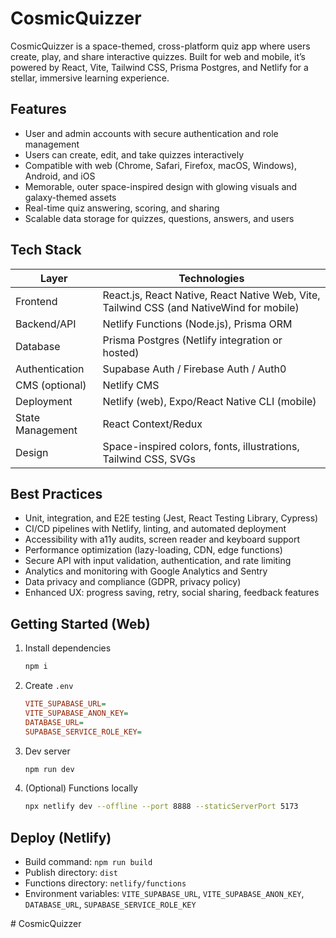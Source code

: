 # CosmicQuizzer

CosmicQuizzer is a space-themed, cross-platform quiz app where users create, play, and share interactive quizzes. Built for web and mobile, it’s powered by React, Vite, Tailwind CSS, Prisma Postgres, and Netlify for a stellar, immersive learning experience.

## Features

- User and admin accounts with secure authentication and role management
- Users can create, edit, and take quizzes interactively
- Compatible with web (Chrome, Safari, Firefox, macOS, Windows), Android, and iOS
- Memorable, outer space-inspired design with glowing visuals and galaxy-themed assets
- Real-time quiz answering, scoring, and sharing
- Scalable data storage for quizzes, questions, answers, and users

## Tech Stack

| Layer            | Technologies |
|------------------|--------------|
| Frontend         | React.js, React Native, React Native Web, Vite, Tailwind CSS (and NativeWind for mobile) |
| Backend/API      | Netlify Functions (Node.js), Prisma ORM |
| Database         | Prisma Postgres (Netlify integration or hosted) |
| Authentication   | Supabase Auth / Firebase Auth / Auth0 |
| CMS (optional)   | Netlify CMS |
| Deployment       | Netlify (web), Expo/React Native CLI (mobile) |
| State Management | React Context/Redux |
| Design           | Space-inspired colors, fonts, illustrations, Tailwind CSS, SVGs |

## Best Practices

- Unit, integration, and E2E testing (Jest, React Testing Library, Cypress)
- CI/CD pipelines with Netlify, linting, and automated deployment
- Accessibility with a11y audits, screen reader and keyboard support
- Performance optimization (lazy-loading, CDN, edge functions)
- Secure API with input validation, authentication, and rate limiting
- Analytics and monitoring with Google Analytics and Sentry
- Data privacy and compliance (GDPR, privacy policy)
- Enhanced UX: progress saving, retry, social sharing, feedback features

## Getting Started (Web)

1. Install dependencies
   ```bash
   npm i
   ```
2. Create `.env`
   ```ini
   VITE_SUPABASE_URL=
   VITE_SUPABASE_ANON_KEY=
   DATABASE_URL=
   SUPABASE_SERVICE_ROLE_KEY=
   ```
3. Dev server
   ```bash
   npm run dev
   ```
4. (Optional) Functions locally
   ```bash
   npx netlify dev --offline --port 8888 --staticServerPort 5173
   ```

## Deploy (Netlify)

- Build command: `npm run build`
- Publish directory: `dist`
- Functions directory: `netlify/functions`
- Environment variables: `VITE_SUPABASE_URL`, `VITE_SUPABASE_ANON_KEY`, `DATABASE_URL`, `SUPABASE_SERVICE_ROLE_KEY`

#   C o s m i c Q u i z z e r 
 
 